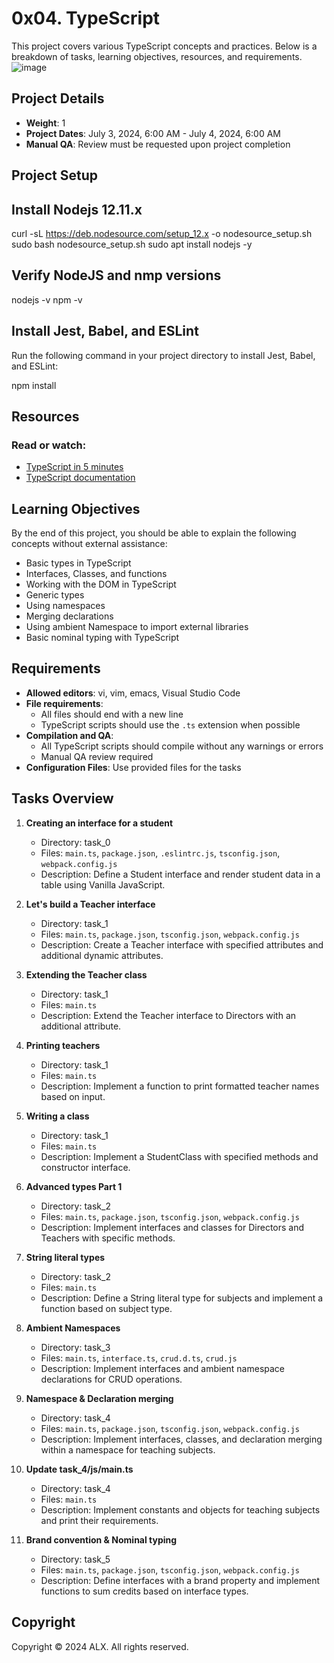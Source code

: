 # 0x04. TypeScript

This project covers various TypeScript concepts and practices. Below is a breakdown of tasks, learning objectives, resources, and requirements.
![image](https://github.com/Charles130-Anderson/alx-backend-javascript/assets/138807102/91827e8c-28c7-4528-a536-6b0c627035d7)

## Project Details

- **Weight**: 1
- **Project Dates**: July 3, 2024, 6:00 AM - July 4, 2024, 6:00 AM
- **Manual QA**: Review must be requested upon project completion

## Project Setup

## Install Nodejs 12.11.x
curl -sL https://deb.nodesource.com/setup_12.x -o nodesource_setup.sh
sudo bash nodesource_setup.sh
sudo apt install nodejs -y

## Verify NodeJS and nmp versions
nodejs -v
npm -v

## Install Jest, Babel, and ESLint
Run the following command in your project directory to install Jest, Babel, and ESLint:

npm install

## Resources

### Read or watch:

- [TypeScript in 5 minutes](https://www.typescriptlang.org/docs/handbook/typescript-in-5-minutes.html)
- [TypeScript documentation](https://www.typescriptlang.org/docs/)

## Learning Objectives

By the end of this project, you should be able to explain the following concepts without external assistance:

- Basic types in TypeScript
- Interfaces, Classes, and functions
- Working with the DOM in TypeScript
- Generic types
- Using namespaces
- Merging declarations
- Using ambient Namespace to import external libraries
- Basic nominal typing with TypeScript

## Requirements

- **Allowed editors**: vi, vim, emacs, Visual Studio Code
- **File requirements**:
  - All files should end with a new line
  - TypeScript scripts should use the `.ts` extension when possible
- **Compilation and QA**:
  - All TypeScript scripts should compile without any warnings or errors
  - Manual QA review required
- **Configuration Files**: Use provided files for the tasks

## Tasks Overview

1. **Creating an interface for a student**
   - Directory: task_0
   - Files: `main.ts`, `package.json`, `.eslintrc.js`, `tsconfig.json`, `webpack.config.js`
   - Description: Define a Student interface and render student data in a table using Vanilla JavaScript.

2. **Let's build a Teacher interface**
   - Directory: task_1
   - Files: `main.ts`, `package.json`, `tsconfig.json`, `webpack.config.js`
   - Description: Create a Teacher interface with specified attributes and additional dynamic attributes.

3. **Extending the Teacher class**
   - Directory: task_1
   - Files: `main.ts`
   - Description: Extend the Teacher interface to Directors with an additional attribute.

4. **Printing teachers**
   - Directory: task_1
   - Files: `main.ts`
   - Description: Implement a function to print formatted teacher names based on input.

5. **Writing a class**
   - Directory: task_1
   - Files: `main.ts`
   - Description: Implement a StudentClass with specified methods and constructor interface.

6. **Advanced types Part 1**
   - Directory: task_2
   - Files: `main.ts`, `package.json`, `tsconfig.json`, `webpack.config.js`
   - Description: Implement interfaces and classes for Directors and Teachers with specific methods.

7. **String literal types**
   - Directory: task_2
   - Files: `main.ts`
   - Description: Define a String literal type for subjects and implement a function based on subject type.

8. **Ambient Namespaces**
   - Directory: task_3
   - Files: `main.ts`, `interface.ts`, `crud.d.ts`, `crud.js`
   - Description: Implement interfaces and ambient namespace declarations for CRUD operations.

9. **Namespace & Declaration merging**
   - Directory: task_4
   - Files: `main.ts`, `package.json`, `tsconfig.json`, `webpack.config.js`
   - Description: Implement interfaces, classes, and declaration merging within a namespace for teaching subjects.

10. **Update task_4/js/main.ts**
    - Directory: task_4
    - Files: `main.ts`
    - Description: Implement constants and objects for teaching subjects and print their requirements.

11. **Brand convention & Nominal typing**
    - Directory: task_5
    - Files: `main.ts`, `package.json`, `tsconfig.json`, `webpack.config.js`
    - Description: Define interfaces with a brand property and implement functions to sum credits based on interface types.

## Copyright

Copyright © 2024 ALX. All rights reserved.
